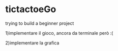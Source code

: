 # tictactoeGo
trying to build a beginner project

1)implementare il gioco, ancora da terminale però :(


2)implementare la grafica
